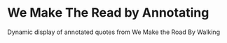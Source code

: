 # We Make The Read by Annotating
Dynamic display of annotated quotes from We Make the Road By Walking
